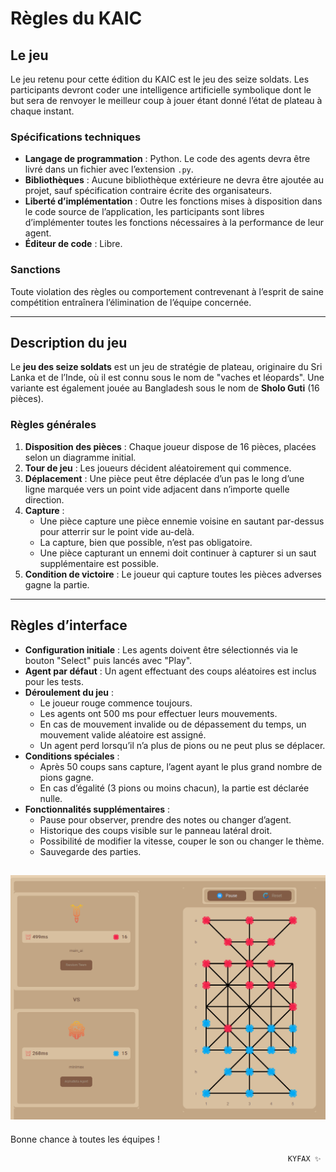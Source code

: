 # Règles du KAIC

## Le jeu

Le jeu retenu pour cette édition du KAIC est le jeu des seize soldats. Les participants devront coder une intelligence artificielle symbolique dont le but sera de renvoyer le meilleur coup à jouer étant donné l’état de plateau à chaque instant.

### Spécifications techniques
- **Langage de programmation** : Python. Le code des agents devra être livré dans un fichier avec l’extension `.py`.
- **Bibliothèques** : Aucune bibliothèque extérieure ne devra être ajoutée au projet, sauf spécification contraire écrite des organisateurs.
- **Liberté d’implémentation** : Outre les fonctions mises à disposition dans le code source de l’application, les participants sont libres d’implémenter toutes les fonctions nécessaires à la performance de leur agent.
- **Éditeur de code** : Libre.

### Sanctions
Toute violation des règles ou comportement contrevenant à l’esprit de saine compétition entraînera l’élimination de l’équipe concernée.

---

## Description du jeu

Le **jeu des seize soldats** est un jeu de stratégie de plateau, originaire du Sri Lanka et de l’Inde, où il est connu sous le nom de "vaches et léopards". Une variante est également jouée au Bangladesh sous le nom de **Sholo Guti** (16 pièces).

### Règles générales
1. **Disposition des pièces** : Chaque joueur dispose de 16 pièces, placées selon un diagramme initial.
2. **Tour de jeu** : Les joueurs décident aléatoirement qui commence.
3. **Déplacement** : Une pièce peut être déplacée d’un pas le long d’une ligne marquée vers un point vide adjacent dans n’importe quelle direction.
4. **Capture** :
   - Une pièce capture une pièce ennemie voisine en sautant par-dessus pour atterrir sur le point vide au-delà.
   - La capture, bien que possible, n’est pas obligatoire.
   - Une pièce capturant un ennemi doit continuer à capturer si un saut supplémentaire est possible.
5. **Condition de victoire** : Le joueur qui capture toutes les pièces adverses gagne la partie.

---

## Règles d’interface

- **Configuration initiale** : Les agents doivent être sélectionnés via le bouton "Select" puis lancés avec "Play".
- **Agent par défaut** : Un agent effectuant des coups aléatoires est inclus pour les tests.
- **Déroulement du jeu** :
  - Le joueur rouge commence toujours.
  - Les agents ont 500 ms pour effectuer leurs mouvements.
  - En cas de mouvement invalide ou de dépassement du temps, un mouvement valide aléatoire est assigné.
  - Un agent perd lorsqu’il n’a plus de pions ou ne peut plus se déplacer.
- **Conditions spéciales** :
  - Après 50 coups sans capture, l’agent ayant le plus grand nombre de pions gagne.
  - En cas d’égalité (3 pions ou moins chacun), la partie est déclarée nulle.
- **Fonctionnalités supplémentaires** :
  - Pause pour observer, prendre des notes ou changer d’agent.
  - Historique des coups visible sur le panneau latéral droit.
  - Possibilité de modifier la vitesse, couper le son ou changer le thème.
  - Sauvegarde des parties.

 ![left_panel](/assets/images/docs/left_panel.png)
---
Bonne chance à toutes les équipes !


                                                                  KYFAX ✨
